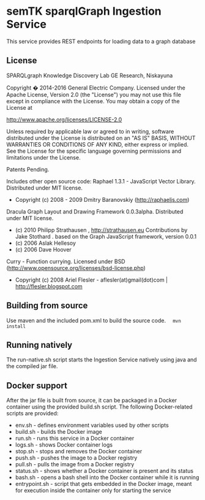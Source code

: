 # semTK sparqlGraph Ingestion Service

This service provides REST endpoints for loading data to a graph database

## License
  SPARQLgraph
  Knowledge Discovery Lab
  GE Research, Niskayuna
  
  Copyright � 2014-2016 General Electric Company.
  Licensed under the Apache License, Version 2.0 (the "License")
  you may not use this file except in compliance with the License.
  You may obtain a copy of the License at
  
  http://www.apache.org/licenses/LICENSE-2.0
  
  Unless required by applicable law or agreed to in writing, software distributed under the License is distributed on an "AS IS" BASIS, WITHOUT WARRANTIES OR CONDITIONS OF ANY KIND, either express or implied. See the License for the specific language governing permissions and limitations under the License.
  
  Patents Pending.
  
  Includes other open source code:
  Raphael 1.3.1 - JavaScript Vector Library.
  Distributed under MIT license.
  - Copyright (c) 2008 - 2009 Dmitry Baranovskiy (http://raphaeljs.com)
  
  Dracula Graph Layout and Drawing Framework 0.0.3alpha.
  Distributed under MIT license.
  - (c) 2010 Philipp Strathausen , http://strathausen.eu Contributions by Jake Stothard .
  based on the Graph JavaScript framework, version 0.0.1
  - (c) 2006 Aslak Hellesoy
  - (c) 2006 Dave Hoover
  
  Curry - Function currying.
  Licensed under BSD (http://www.opensource.org/licenses/bsd-license.php)
  - Copyright (c) 2008 Ariel Flesler - aflesler(at)gmail(dot)com | http://flesler.blogspot.com

## Building from source
Use maven and the included pom.xml to build the source code. 
`  mvn install`

## Running natively
The run-native.sh script starts the Ingestion Service natively using java and the compiled jar file.

## Docker support
After the jar file is built from source, it can be packaged in a Docker container using the provided build.sh script.
The following Docker-related scripts are provided:
* env.sh - defines environment variables used by other scripts
* build.sh - builds the Docker image
* run.sh - runs this service in a Docker container
* logs.sh - shows Docker container logs
* stop.sh - stops and removes the Docker container
* push.sh - pushes the image to a Docker registry
* pull.sh - pulls the image from a Docker registry
* status.sh - shows whether a Docker container is present and its status
* bash.sh - opens a bash shell into the Docker container while it is running
* entrypoint.sh - script that gets embedded in the Docker image, meant for execution inside the container only for starting the service




